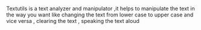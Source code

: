 Textutils is a text analyzer and manipulator ,it helps to manipulate the text in the way you want like changing the text from lower case to upper case and vice versa , clearing the text , speaking the text aloud 

